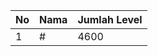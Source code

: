| No | Nama            | Jumlah Level |
|----|-----------------|--------------|
| 1  | #    |    4600        |
